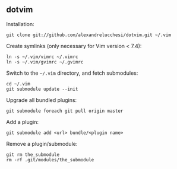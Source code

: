 ## dotvim

Installation:

    git clone git://github.com/alexandrelucchesi/dotvim.git ~/.vim

Create symlinks (only necessary for Vim version < 7.4):

    ln -s ~/.vim/vimrc ~/.vimrc
    ln -s ~/.vim/gvimrc ~/.gvimrc

Switch to the `~/.vim` directory, and fetch submodules:

    cd ~/.vim
    git submodule update --init

Upgrade all bundled plugins:

    git submodule foreach git pull origin master

Add a plugin:

    git submodule add <url> bundle/<plugin name>

Remove a plugin/submodule:

    git rm the_submodule
    rm -rf .git/modules/the_submodule

